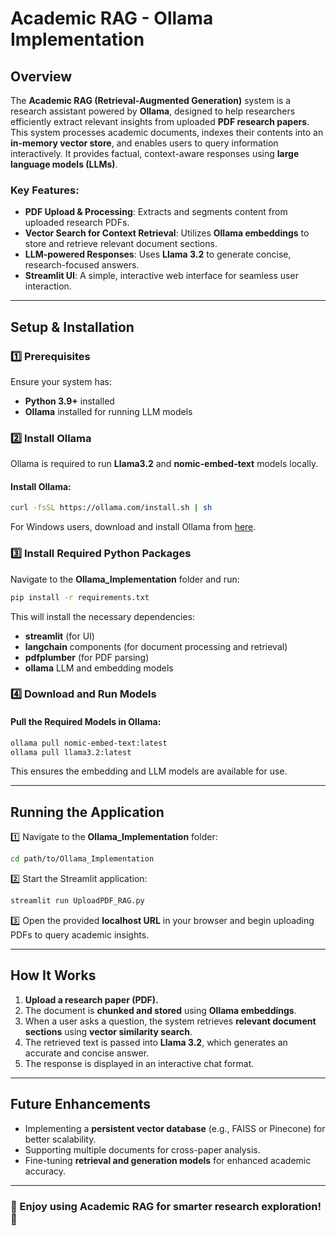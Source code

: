 # Academic RAG - Ollama Implementation

## Overview

The **Academic RAG (Retrieval-Augmented Generation)** system is a research assistant powered by **Ollama**, designed to help researchers efficiently extract relevant insights from uploaded **PDF research papers**. This system processes academic documents, indexes their contents into an **in-memory vector store**, and enables users to query information interactively. It provides factual, context-aware responses using **large language models (LLMs)**.

### Key Features:

- **PDF Upload & Processing**: Extracts and segments content from uploaded research PDFs.
- **Vector Search for Context Retrieval**: Utilizes **Ollama embeddings** to store and retrieve relevant document sections.
- **LLM-powered Responses**: Uses **Llama 3.2** to generate concise, research-focused answers.
- **Streamlit UI**: A simple, interactive web interface for seamless user interaction.

---

## Setup & Installation

### 1️⃣ Prerequisites

Ensure your system has:

- **Python 3.9+** installed
- **Ollama** installed for running LLM models

### 2️⃣ Install Ollama

Ollama is required to run **Llama3.2** and **nomic-embed-text** models locally.

#### Install Ollama:

```sh
curl -fsSL https://ollama.com/install.sh | sh
```

For Windows users, download and install Ollama from [here](https://ollama.com/download).

### 3️⃣ Install Required Python Packages

Navigate to the **Ollama_Implementation** folder and run:

```sh
pip install -r requirements.txt
```

This will install the necessary dependencies:

- **streamlit** (for UI)
- **langchain** components (for document processing and retrieval)
- **pdfplumber** (for PDF parsing)
- **ollama** LLM and embedding models

### 4️⃣ Download and Run Models

#### Pull the Required Models in Ollama:

```sh
ollama pull nomic-embed-text:latest
ollama pull llama3.2:latest
```

This ensures the embedding and LLM models are available for use.

---

## Running the Application

1️⃣ Navigate to the **Ollama_Implementation** folder:

```sh
cd path/to/Ollama_Implementation
```

2️⃣ Start the Streamlit application:

```sh
streamlit run UploadPDF_RAG.py
```

3️⃣ Open the provided **localhost URL** in your browser and begin uploading PDFs to query academic insights.

---

## How It Works

1. **Upload a research paper (PDF).**
2. The document is **chunked and stored** using **Ollama embeddings**.
3. When a user asks a question, the system retrieves **relevant document sections** using **vector similarity search**.
4. The retrieved text is passed into **Llama 3.2**, which generates an accurate and concise answer.
5. The response is displayed in an interactive chat format.

---

## Future Enhancements

- Implementing a **persistent vector database** (e.g., FAISS or Pinecone) for better scalability.
- Supporting multiple documents for cross-paper analysis.
- Fine-tuning **retrieval and generation models** for enhanced academic accuracy.

---

### 🚀 Enjoy using **Academic RAG** for smarter research exploration! 🚀
